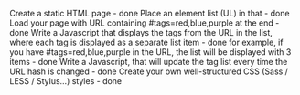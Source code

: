 Create a static HTML page  - done
Place an element list (UL) in that - done
Load your page with URL containing #tags=red,blue,purple at the end - done
Write a Javascript that displays the tags from the URL in the list, where each tag is displayed as a separate list item - done
for example, if you have #tags=red,blue,purple in the URL, the list will be displayed with 3 items - done
Write a Javascript, that will update the tag list every time the URL hash is changed - done
Create your own well-structured CSS (Sass / LESS / Stylus...) styles - done
